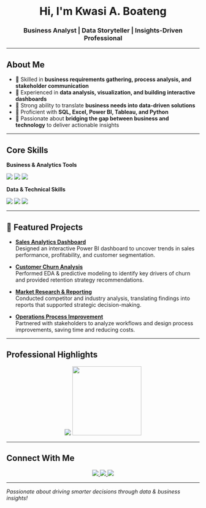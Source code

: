 <!-- Banner / Hero -->
<h1 align="center">Hi, I'm Kwasi A. Boateng</h1>

<h3 align="center"> Business Analyst | Data Storyteller | Insights-Driven Professional</h3>

---

## About Me  
- 🔹 Skilled in **business requirements gathering, process analysis, and stakeholder communication**  
- 🔹 Experienced in **data analysis, visualization, and building interactive dashboards**  
- 🔹 Strong ability to translate **business needs into data-driven solutions**  
- 🔹 Proficient with **SQL, Excel, Power BI, Tableau, and Python**  
- 🔹 Passionate about **bridging the gap between business and technology** to deliver actionable insights  

---

## Core Skills  

**Business & Analytics Tools**  
<p>
  <img src="https://img.shields.io/badge/Excel-217346?logo=microsoft-excel&logoColor=white" />
  <img src="https://img.shields.io/badge/Power%20BI-F2C811?logo=powerbi&logoColor=black" />
  <img src="https://img.shields.io/badge/Tableau-E97627?logo=tableau&logoColor=white" />
  <!-- <img src="https://img.shields.io/badge/Jira-0052CC?logo=jira&logoColor=white" />
  <img src="https://img.shields.io/badge/Confluence-172B4D?logo=confluence&logoColor=white" /> -->
</p>

**Data & Technical Skills**  
<p>
  <img src="https://img.shields.io/badge/SQL-003B57?logo=postgresql&logoColor=white" />
  <img src="https://img.shields.io/badge/Python-3776AB?logo=python&logoColor=white" />
  <img src="https://img.shields.io/badge/R-276DC3?logo=r&logoColor=white" />
  <!-- <img src="https://img.shields.io/badge/AWS-FF9900?logo=amazonaws&logoColor=white" /> -->
  <!-- <img src="https://img.shields.io/badge/BigQuery-669DF6?logo=googlebigquery&logoColor=white" /> -->
</p>

---

## 📂 Featured Projects  

- [**Sales Analytics Dashboard**](#)  
  Designed an interactive Power BI dashboard to uncover trends in sales performance, profitability, and customer segmentation.  

- [**Customer Churn Analysis**](#)  
  Performed EDA & predictive modeling to identify key drivers of churn and provided retention strategy recommendations.  

- [**Market Research & Reporting**](#)  
  Conducted competitor and industry analysis, translating findings into reports that supported strategic decision-making.  

- [**Operations Process Improvement**](#)  
  Partnered with stakeholders to analyze workflows and design process improvements, saving time and reducing costs.  

---

## Professional Highlights  

<p align="center">
  <img src="https://streak-stats.demolab.com?user=KwasiBoat&theme=radical&hide_border=true"/>
  <img src="https://github-readme-stats.vercel.app/api/top-langs/?username=KwasiBoat&layout=compact&theme=radical" height="180" />
</p>

---

## Connect With Me  

<p align="center">
  <a href="https://www.linkedin.com/in/kwasiboateng001/" target="_blank">
    <img src="https://img.shields.io/badge/LinkedIn-0A66C2?logo=linkedin&logoColor=white" />
  </a>
  <a href="mailto:kwasiboatenga@outlook.com">
    <img src="https://img.shields.io/badge/Email-D14836?logo=gmail&logoColor=white" />
  </a>
  <a href="https://medium.com/kwasiBoat" target="_blank">
    <img src="https://img.shields.io/badge/Medium-12100E?logo=medium&logoColor=white" />
  </a>
</p>

---

*Passionate about driving smarter decisions through data & business insights!*  

